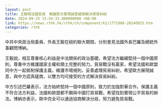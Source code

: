 ```yaml
---
layout: post
title: 王毅晤法國官員　稱冀歐方展現誠意磋商解決貿易糾紛
date: 2024-09-25 15:54:33.000000000 +08:00
link: https://news.rthk.hk/rthk/ch/component/k2/1771986-20240925.htm
categories: rthk
---
```


中共中央政治局委員、外長王毅在紐約聯大期間，分別會見法國外長巴羅及總統外事顧問博納。

王毅說，相互尊重核心利益是中法關係的政治基礎，希望法方繼續堅持一個中國原則，尊重中方維護國家主權和領土完整的努力。貿易戰沒有贏家，希望法國和歐盟同中方一起抵制保護主義，維護市場規則，妥善處理貿易糾紛，希望歐方展現誠意，與中方認真磋商，以雙方均可接受的方式解決貿易糾紛。

中方引述巴羅表示，法方始終堅持一個中國原則，致力於加強對華合作。保護主義不符合法方利益，法國和歐盟都不願與中國打貿易戰，希望找到實現公平貿易的辦法。博納亦表示，歐中完全可以通過協商解決分歧，努力避免貿易戰。
